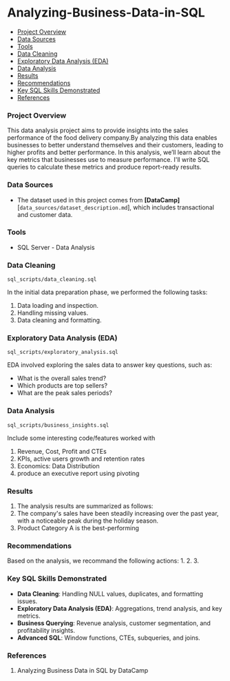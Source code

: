 # Analyzing-Business-Data-in-SQL

- [Project Overview](#project-overview)
- [Data Sources](#data-sources)
- [Tools](#tools)
- [Data Cleaning](#data-cleaning)
- [Exploratory Data Analysis (EDA)](#exploratory-data-analysis(EDA))
- [Data Analysis](#data-analysis)
- [Results](#results)
- [Recommendations](#recommendations)
- [Key SQL Skills Demonstrated](#key-SQL-skills-demonstrated)
- [References](#references)

### Project Overview

This data analysis project aims to provide insights into the sales performance of the food delivery company.By analyzing this data enables businesses to better understand themselves and their customers, leading to higher profits and better performance. In this analysis, we’ll learn about the key metrics that businesses use to measure performance. I'll write SQL queries to calculate these metrics and produce report-ready results. 

### Data Sources

- The dataset used in this project comes from **[DataCamp]**[`data_sources/dataset_description.md`], which includes transactional and customer data.

### Tools

- SQL Server - Data Analysis

### Data Cleaning
`sql_scripts/data_cleaning.sql`
  
In the initial data preparation phase, we performed the following tasks:
1. Data loading and inspection.
2. Handling missing values.
3. Data cleaning and formatting.

### Exploratory Data Analysis (EDA)
`sql_scripts/exploratory_analysis.sql`

EDA involved exploring the sales data to answer key questions, such as:

- What is the overall sales trend?
- Which products are top sellers?
- What are the peak sales periods?

### Data Analysis  
`sql_scripts/business_insights.sql`
  
Include some interesting code/features worked with
1. Revenue, Cost, Profit and CTEs
2. KPIs, active users growth and retention rates
3. Economics: Data Distribution
4. produce an executive report using pivoting


### Results

1. The analysis results are summarized as follows:
2. The company's sales have been steadily increasing over the past year, with a noticeable peak during the holiday season.
3. Product Category A is the best-performing

### Recommendations

Based on the analysis, we recommand the following actions:
1. 
2. 
3.

### Key SQL Skills Demonstrated

- **Data Cleaning**: Handling NULL values, duplicates, and formatting issues.
- **Exploratory Data Analysis (EDA)**: Aggregations, trend analysis, and key metrics.
- **Business Querying**: Revenue analysis, customer segmentation, and profitability insights.
- **Advanced SQL**: Window functions, CTEs, subqueries, and joins.


### References
1. Analyzing Business Data in SQL by DataCamp
